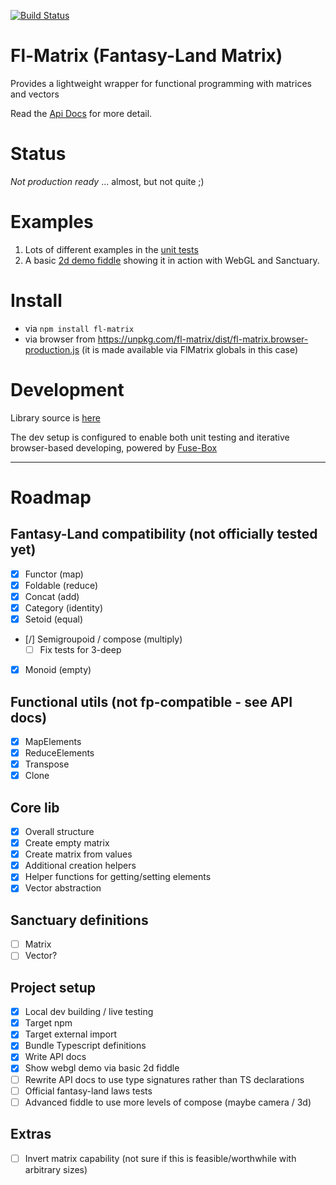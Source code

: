 [![Build Status](https://travis-ci.org/dakom/fl-matrix.svg?branch=master)](https://travis-ci.org/dakom/fl-matrix)

# Fl-Matrix (Fantasy-Land Matrix)

Provides a lightweight wrapper for functional programming with matrices and vectors

Read the [Api Docs](docs/API.md) for more detail.

# Status

_Not production ready_ ... almost, but not quite ;)

# Examples

1. Lots of different examples in the [unit tests](src/tests/unit)
2. A basic [2d demo fiddle](http://jsfiddle.net/dakom/hvvforby/) showing it in action with WebGL and Sanctuary.

# Install

* via `npm install fl-matrix`
* via browser from https://unpkg.com/fl-matrix/dist/fl-matrix.browser-production.js (it is made available via FlMatrix globals in this case)

# Development

Library source is [here](src/lib)

The dev setup is configured to enable both unit testing and iterative browser-based developing, powered by [Fuse-Box](http://fuse-box.org/)

----

# Roadmap

## Fantasy-Land compatibility (not officially tested yet)
- [x] Functor (map)
- [x] Foldable (reduce)
- [x] Concat (add)
- [x] Category (identity)
- [x] Setoid (equal)
- [/] Semigroupoid / compose (multiply)
  - [ ] Fix tests for 3-deep
- [x] Monoid (empty)

## Functional utils (not fp-compatible - see API docs)
- [x] MapElements
- [x] ReduceElements
- [x] Transpose
- [x] Clone

## Core lib
- [x] Overall structure
- [x] Create empty matrix
- [x] Create matrix from values
- [x] Additional creation helpers
- [x] Helper functions for getting/setting elements
- [x] Vector abstraction

## Sanctuary definitions

- [ ] Matrix
- [ ] Vector?

## Project setup

- [x] Local dev building / live testing
- [x] Target npm
- [x] Target external import
- [x] Bundle Typescript definitions
- [x] Write API docs
- [x] Show webgl demo via basic 2d fiddle
- [ ] Rewrite API docs to use type signatures rather than TS declarations
- [ ] Official fantasy-land laws tests
- [ ] Advanced fiddle to use more levels of compose (maybe camera / 3d)

## Extras

- [ ] Invert matrix capability (not sure if this is feasible/worthwhile with arbitrary sizes)